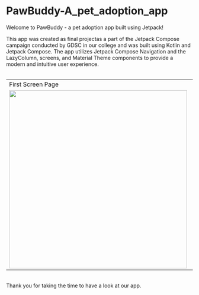 # PawBuddy-A_pet_adoption_app
Welcome to PawBuddy - a pet adoption app built using Jetpack!

This app was created as final projectas a part of the Jetpack Compose campaign conducted by GDSC in our college and was built using Kotlin and Jetpack Compose. The app utilizes Jetpack Compose Navigation and the LazyColumn, screens, and Material Theme components to provide a modern and intuitive user experience.
<br>
<br>
<table>
  <tr>
    <td>First Screen Page</td>
     <td>Holiday Mention</td>
     <td>Present day in purple and selected day in pink</td>
  </tr>
  <tr>
    <td><img src="https://user-images.githubusercontent.com/92685449/199163533-5d1a38e1-23e2-400c-b82f-58691bc4f917.png" width=480 height=480/></td>
    <td><img src="https://user-images.githubusercontent.com/92685449/199163555-76a8aff8-e8db-4e50-a398-562efa754d6a.png" width=480 height=480/></td>
    <td><img src="https://user-images.githubusercontent.com/92685449/199163564-042c04fb-2920-4183-be5e-43c52ab3c542.png" width=480 height=480/></td>
  </tr>
 </table>
 

<br>
Thank you for taking the time to have a look at our app. 
